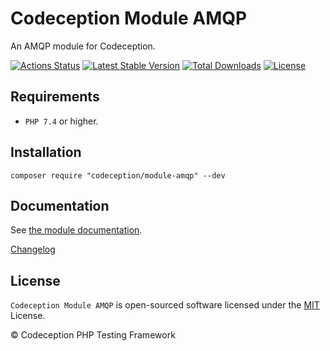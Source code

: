 # Codeception Module AMQP

An AMQP module for Codeception.

[![Actions Status](https://github.com/Codeception/module-amqp/workflows/CI/badge.svg)](https://github.com/Codeception/module-amqp/actions)
[![Latest Stable Version](https://poser.pugx.org/codeception/module-amqp/v/stable)](https://github.com/Codeception/module-amqp/releases)
[![Total Downloads](https://poser.pugx.org/codeception/module-amqp/downloads)](https://packagist.org/packages/codeception/module-amqp)
[![License](https://poser.pugx.org/codeception/module-amqp/license)](/LICENSE)

## Requirements

* `PHP 7.4` or higher.

## Installation

```
composer require "codeception/module-amqp" --dev
```

## Documentation

See [the module documentation](https://codeception.com/docs/modules/AMQP).

[Changelog](https://github.com/Codeception/module-amqp/releases)

## License

`Codeception Module AMQP` is open-sourced software licensed under the [MIT](/LICENSE) License.

© Codeception PHP Testing Framework

